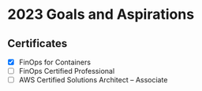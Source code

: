 # 2023 Goals and Aspirations
## Certificates
- [x] FinOps for Containers
- [ ] FinOps Certified Professional
- [ ] AWS Certified Solutions Architect – Associate